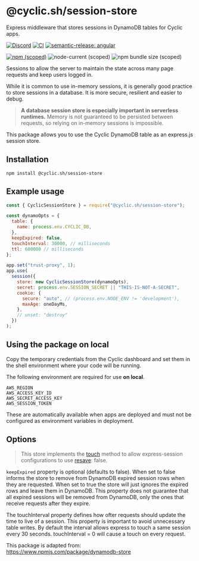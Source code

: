 # @cyclic.sh/session-store

Express middleware that stores sessions in DynamoDB tables for Cyclic apps.

[![Discord](https://img.shields.io/discord/895292239633338380)](https://discord.cyclic.sh/support) [![CI](https://github.com/cyclic-software/session-store/actions/workflows/run_tests.yaml/badge.svg)](https://github.com/cyclic-software/session-store/actions/workflows/run_tests.yaml) [![semantic-release: angular](https://img.shields.io/badge/semantic--release-angular-e10079?logo=semantic-release)](https://github.com/semantic-release/semantic-release)

[![npm (scoped)](https://img.shields.io/npm/v/@cyclic.sh/session-store)](https://www.npmjs.com/package/@cyclic.sh/session-store) ![node-current (scoped)](https://img.shields.io/node/v/@cyclic.sh/session-store) ![npm bundle size (scoped)](https://img.shields.io/bundlephobia/minzip/@cyclic.sh/session-store)

Sessions to allow the server to maintain the state across many page requests and keep users logged in.

While it is common to use in-memory sessions, it is generally good practice to store sessions in a database. It is more secure, resilient and easier to debug. 

> **A database session store is especially important in serverless runtimes.** Memory is not guaranteed to be persisted between requests, so relying on in-memory sessions is impossible. 

This package allows you to use the Cyclic DynamoDB table as an express.js session store.

## Installation
`npm install @cyclic.sh/session-store`
## Example usage

```js
const { CyclicSessionStore } = require("@cyclic.sh/session-store");

const dynamoOpts = {
  table: {
    name: process.env.CYCLIC_DB,
  },
  keepExpired: false,
  touchInterval: 30000, // milliseconds
  ttl: 600000 // milliseconds
};

app.set("trust-proxy", 1);
app.use(
  session({
    store: new CyclicSessionStore(dynamoOpts),
    secret: process.env.SESSION_SECRET || "THIS-IS-NOT-A-SECRET",
    cookie: {
      secure: "auto", // (process.env.NODE_ENV != 'development'),
      maxAge: oneDayMs,
    },
    // unset: "destroy"
  })
);
```

## Using the package on local
Copy the temporary credentials from the Cyclic dashboard and set them in the shell environment where your code will be running.

The following environment are required for use **on local**. 
```
AWS_REGION
AWS_ACCESS_KEY_ID
AWS_SECRET_ACCESS_KEY
AWS_SESSION_TOKEN
```
These are automatically available when apps are deployed and must not be configured as environment variables in deployment.



## Options
> This store implements the [touch](https://github.com/expressjs/session#storetouchsid-session-callback) method to allow express-session configurations to use [resave](https://github.com/expressjs/session#resave): false.

`keepExpired` property is optional (defaults to false). When set to false informs the store to remove from DynamoDB expired session rows when they are requested. When set to true the store will just ignores the expired rows and leave them in DynamoDB. This property does not guarantee that all expired sessions will be removed from DynamoDB, only the ones that receive requests after they expire.

The touchInterval property defines how ofter requests should update the time to live of a session. This property is important to avoid unnecessary table writes. By default the interval allows express to touch a same session every 30 seconds. touchInterval = 0 will cause a touch on every request.



This package is adapted from: https://www.npmjs.com/package/dynamodb-store
